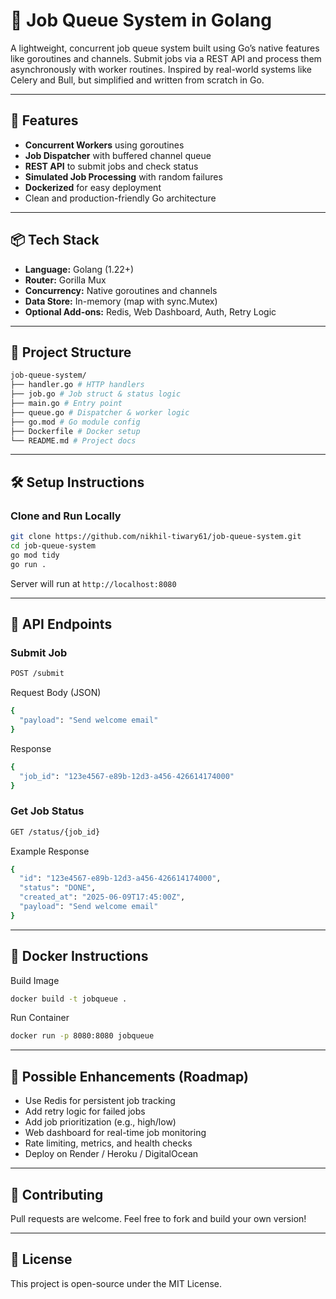 # 🧵 Job Queue System in Golang

A lightweight, concurrent job queue system built using Go’s native features like goroutines and channels. Submit jobs via a REST API and process them asynchronously with worker routines. Inspired by real-world systems like Celery and Bull, but simplified and written from scratch in Go.

---

## 🚀 Features

- **Concurrent Workers** using goroutines
- **Job Dispatcher** with buffered channel queue
- **REST API** to submit jobs and check status
- **Simulated Job Processing** with random failures
- **Dockerized** for easy deployment
- Clean and production-friendly Go architecture

---

## 📦 Tech Stack

- **Language:** Golang (1.22+)
- **Router:** Gorilla Mux
- **Concurrency:** Native goroutines and channels
- **Data Store:** In-memory (map with sync.Mutex)
- **Optional Add-ons:** Redis, Web Dashboard, Auth, Retry Logic

---

## 📂 Project Structure

```bash
job-queue-system/
├── handler.go # HTTP handlers
├── job.go # Job struct & status logic
├── main.go # Entry point
├── queue.go # Dispatcher & worker logic
├── go.mod # Go module config
├── Dockerfile # Docker setup
└── README.md # Project docs
```
---

## 🛠️ Setup Instructions

### Clone and Run Locally

```bash
git clone https://github.com/nikhil-tiwary61/job-queue-system.git
cd job-queue-system
go mod tidy
go run .
```

Server will run at `http://localhost:8080`

---

## 🧪 API Endpoints

### Submit Job

```bash
POST /submit
```

Request Body (JSON)
```bash
{
  "payload": "Send welcome email"
}
```

Response
```bash
{
  "job_id": "123e4567-e89b-12d3-a456-426614174000"
}
```


### Get Job Status

```bash
GET /status/{job_id}
```

Example Response
```bash
{
  "id": "123e4567-e89b-12d3-a456-426614174000",
  "status": "DONE",
  "created_at": "2025-06-09T17:45:00Z",
  "payload": "Send welcome email"
}
```

---

## 🐳 Docker Instructions

Build Image
```bash
docker build -t jobqueue .
```
Run Container
```bash
docker run -p 8080:8080 jobqueue
```
---

## 📌 Possible Enhancements (Roadmap)
- Use Redis for persistent job tracking
- Add retry logic for failed jobs
- Add job prioritization (e.g., high/low)
- Web dashboard for real-time job monitoring
- Rate limiting, metrics, and health checks
- Deploy on Render / Heroku / DigitalOcean

---

## 🤝 Contributing
Pull requests are welcome. Feel free to fork and build your own version!

---

## 📄 License
This project is open-source under the MIT License.